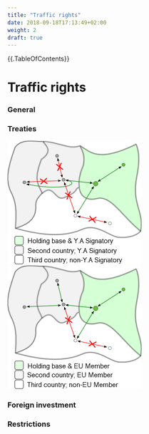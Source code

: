 ```yaml
---
title: "Traffic rights"
date: 2018-09-18T17:13:49+02:00
weight: 2
draft: true
---
```


{{.TableOfContents}}

# Traffic rights


### General


### Treaties


![image](./yamoussoukro-en.png)
![image](./eutreaty-en.png)

### Foreign investment



### Restrictions
